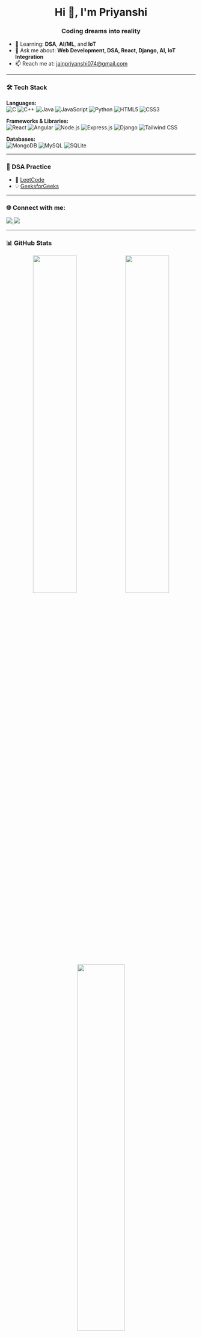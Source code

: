 <h1 align="center">Hi 👋, I'm Priyanshi</h1>
<h3 align="center">Coding dreams into reality</h3>

- 🌱 Learning: **DSA**, **AI/ML**, and **IoT**
- 💬 Ask me about: **Web Development, DSA, React, Django, AI, IoT Integration**
- 📫 Reach me at: [jainpriyanshi074@gmail.com](mailto:jainpriyanshi074@gmail.com)

---

### 🛠️ Tech Stack

**Languages:**  
![C](https://img.shields.io/badge/C-00599C?style=flat&logo=c&logoColor=white)
![C++](https://img.shields.io/badge/C++-00599C?style=flat&logo=c%2B%2B&logoColor=white)
![Java](https://img.shields.io/badge/Java-ED8B00?style=flat&logo=java&logoColor=white)
![JavaScript](https://img.shields.io/badge/JavaScript-F7DF1E?style=flat&logo=javascript&logoColor=black)
![Python](https://img.shields.io/badge/Python-3776AB?style=flat&logo=python&logoColor=white)
![HTML5](https://img.shields.io/badge/HTML5-E34F26?style=flat&logo=html5&logoColor=white)
![CSS3](https://img.shields.io/badge/CSS3-1572B6?style=flat&logo=css3&logoColor=white)

**Frameworks & Libraries:**  
![React](https://img.shields.io/badge/React-20232A?style=flat&logo=react&logoColor=61DAFB)
![Angular](https://img.shields.io/badge/Angular-DD0031?style=flat&logo=angular&logoColor=white)
![Node.js](https://img.shields.io/badge/Node.js-339933?style=flat&logo=nodedotjs&logoColor=white)
![Express.js](https://img.shields.io/badge/Express.js-000000?style=flat&logo=express&logoColor=white)
![Django](https://img.shields.io/badge/Django-092E20?style=flat&logo=django&logoColor=white)
![Tailwind CSS](https://img.shields.io/badge/Tailwind_CSS-38B2AC?style=flat&logo=tailwind-css&logoColor=white)

**Databases:**  
![MongoDB](https://img.shields.io/badge/MongoDB-4EA94B?style=flat&logo=mongodb&logoColor=white)
![MySQL](https://img.shields.io/badge/MySQL-4479A1?style=flat&logo=mysql&logoColor=white)
![SQLite](https://img.shields.io/badge/SQLite-003B57?style=flat&logo=sqlite&logoColor=white)

---

### 📘 DSA Practice  
- 🧠 [LeetCode](https://leetcode.com/u/jain_priyanshi9/)  
- 💡 [GeeksforGeeks](https://www.geeksforgeeks.org/user/jain_priyanshi9/)

---

### 🌐 Connect with me:
<p align="left">
  <a href="https://www.linkedin.com/in/priyanshi-jain-250525257/" target="_blank">
    <img src="https://img.shields.io/badge/LinkedIn-blue?style=flat&logo=linkedin&logoColor=white" />
  </a>
  <a href="mailto:jainpriyanshi074@gmail.com">
    <img src="https://img.shields.io/badge/Gmail-red?style=flat&logo=gmail&logoColor=white" />
  </a>
</p>

---

### 📊 GitHub Stats  

<p align="center">
  <img src="https://github-readme-stats.vercel.app/api?username=Priyanshi074&show_icons=true&theme=radical" width="48%" />
  <img src="https://github-readme-streak-stats.herokuapp.com/?user=Priyanshi074&theme=radical" width="48%" />
</p>

<p align="center">
  <img src="https://github-readme-stats.vercel.app/api/top-langs/?username=Priyanshi074&layout=compact&theme=radical" width="50%" />
</p>


